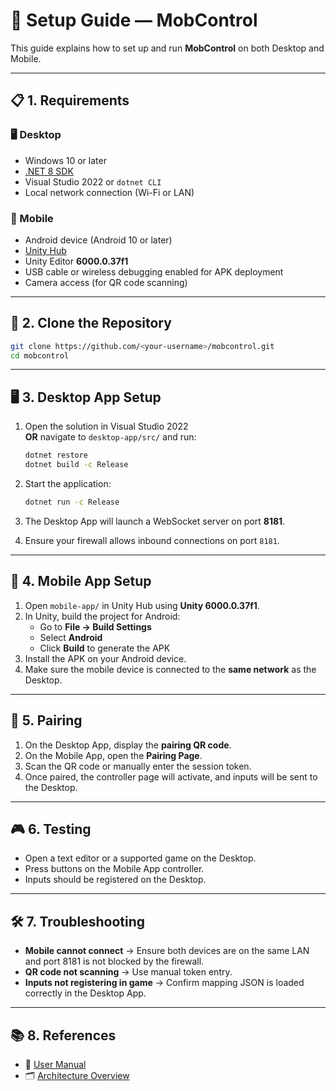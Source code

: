 # 🚀 Setup Guide — MobControl

This guide explains how to set up and run **MobControl** on both Desktop and Mobile.

---

## 📋 1. Requirements

### 🖥️ Desktop
- Windows 10 or later  
- [.NET 8 SDK](https://dotnet.microsoft.com/en-us/download/dotnet/8.0)  
- Visual Studio 2022 or `dotnet CLI`  
- Local network connection (Wi-Fi or LAN)  

### 📱 Mobile
- Android device (Android 10 or later)  
- [Unity Hub](https://unity.com/download)  
- Unity Editor **6000.0.37f1**  
- USB cable or wireless debugging enabled for APK deployment  
- Camera access (for QR code scanning)  

---

## 📂 2. Clone the Repository

```bash
git clone https://github.com/<your-username>/mobcontrol.git
cd mobcontrol
```

---

## 🖥️ 3. Desktop App Setup

1. Open the solution in Visual Studio 2022  
   **OR** navigate to `desktop-app/src/` and run:

   ```bash
   dotnet restore
   dotnet build -c Release
   ```

2. Start the application:

   ```bash
   dotnet run -c Release
   ```

3. The Desktop App will launch a WebSocket server on port **8181**.  
4. Ensure your firewall allows inbound connections on port `8181`.  

---

## 📱 4. Mobile App Setup

1. Open `mobile-app/` in Unity Hub using **Unity 6000.0.37f1**.  
2. In Unity, build the project for Android:  
   - Go to **File → Build Settings**  
   - Select **Android**  
   - Click **Build** to generate the APK  
3. Install the APK on your Android device.  
4. Make sure the mobile device is connected to the **same network** as the Desktop.  

---

## 🔗 5. Pairing

1. On the Desktop App, display the **pairing QR code**.  
2. On the Mobile App, open the **Pairing Page**.  
3. Scan the QR code or manually enter the session token.  
4. Once paired, the controller page will activate, and inputs will be sent to the Desktop.  

---

## 🎮 6. Testing

- Open a text editor or a supported game on the Desktop.  
- Press buttons on the Mobile App controller.  
- Inputs should be registered on the Desktop.  

---

## 🛠️ 7. Troubleshooting

- **Mobile cannot connect** → Ensure both devices are on the same LAN and port 8181 is not blocked by the firewall.  
- **QR code not scanning** → Use manual token entry.  
- **Inputs not registering in game** → Confirm mapping JSON is loaded correctly in the Desktop App.  

---

## 📚 8. References

- 📄 [User Manual](./user-manual.pdf)  
- 🗂️ [Architecture Overview](./architecture.md)  
